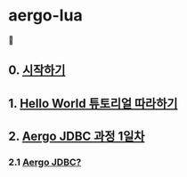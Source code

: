 # aergo-lua

👀

## 0. [시작하기](/code/0.md)

## 1. [Hello World 튜토리얼 따라하기](/code/1.md)

## 2. [Aergo JDBC 과정 1일차](/code/2.md)

### 2.1 [Aergo JDBC?](/code/2_1.md)

